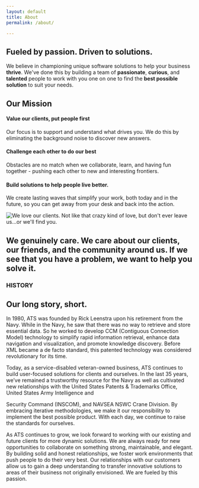 ```yaml
---
layout: default
title: About
permalink: /about/

---
```

<article class="hero hero--about">
    <div class="hero__content hero__content--short">
        <h2 class="hero__title">Fueled by passion. Driven to solutions. </h2>
        <p class="hero__summary">We believe in championing unique software solutions to help your business <strong>thrive</strong>. We've done this by building a team of <strong>passionate</strong>, <strong>curious</strong>, and <strong>talented</strong> people to work with you one on one to find the <strong>best possible solution</strong> to suit your needs.</p>    
    </div>
</article>

<section class="about-container">
    <article>
        <h2>Our Mission</h2>
        <h4>Value our clients, put people first</h4>
        <p>
            Our focus is to support and understand what drives you. We do this by eliminating the background noise to discover new answers.
        </p>
        <h4>Challenge each other to do our best</h4>
        <p>
            Obstacles are no match when we collaborate, learn, and having fun together - pushing each other to new and interesting frontiers.
        </p>
        <h4>Build solutions to help people live better.</h4>
        <p>
            We create lasting waves that simplify your work, both today and in the future, so you can get away from your desk and back into the action.
        </p>
    </article>
    <article>
        <img src="{{ site.baseurl }}/assets/images/about-1.jpg" alt="We love our clients. Not like that crazy kind of love, but don't ever leave us...or we'll find you.">
    </article>
</section>

<section class="about-inverse">
    <article class="about-container">
        <h2>We genuinely care. We care about our clients, our friends, and the community around us. If we see that you have a problem, <strong>we want to help you solve it.</strong></h2>
    </article>
</section>

<section class="about-container">
    <h3>HISTORY</h3>
    <h2>Our long story, short.</h2>
    <article>
        <p>
           In 1980, ATS was founded by Rick Leenstra upon his retirement from the Navy. While in the Navy, he saw that there was no way to retrieve and store essential data. So he worked to develop CCM (Contiguous Connection Model) technology to simplify rapid information retrieval, enhance data navigation and visualization, and promote knowledge discovery. Before XML became a de facto standard, this patented technology was considered revolutionary for its time. 
       </p>
       <p>
            Today, as a service-disabled veteran-owned business, ATS continues to build user-focused solutions for clients and ourselves. In the last 35 years, we’ve remained a trustworthy resource for the Navy as well as cultivated new relationships with the United States Patents & Trademarks Office, United States Army Intelligence and 
        </p>
    </article>
    <article>
        <p>
            Security Command (INSCOM), and NAVSEA NSWC Crane Division. By embracing iterative methodologies, we make it our responsibility to implement the best possible product. With each day, we continue to raise the standards for ourselves.
        </p>
        <p>
            As ATS continues to grow, we look forward to working with our existing and future clients for more dynamic solutions. We are always ready for new opportunities to collaborate on something strong, maintainable, and elegant. By building solid and honest relationships, we foster work environments that push people to do their very best. Our relationships with our customers allow us to gain a deep understanding to transfer innovative solutions to areas of their business not originally envisioned. We are fueled by this passion.
        </p>
    </article>
</section>

